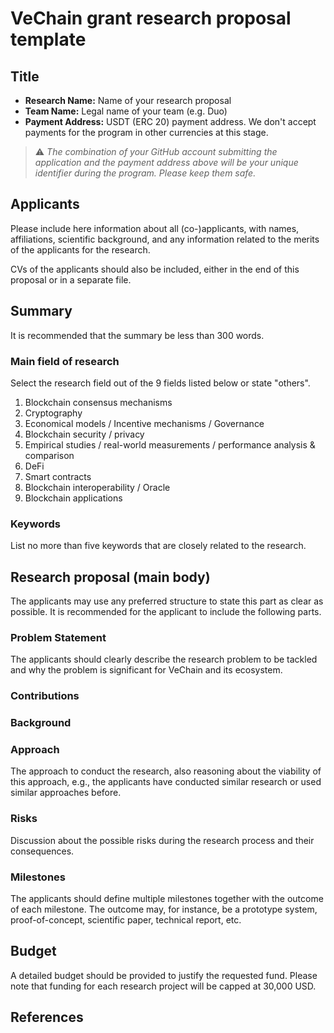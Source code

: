 # VeChain grant research proposal template

## Title
* **Research Name:** Name of your research proposal 
* **Team Name:** Legal name of your team (e.g. Duo)
* **Payment Address:** USDT (ERC 20) payment address. We don't accept payments for the program in other currencies at this stage. 

> ⚠️ *The combination of your GitHub account submitting the application and the payment address above will be your unique identifier during the program. Please keep them safe.*

## Applicants

Please include here information about all (co-)applicants, with names, affiliations, scientific background, and any information related to the merits of the applicants for the research.

CVs of the applicants should also be included, either in the end of this proposal or in a separate file.

## Summary

It is recommended that the summary be less than 300 words.

### Main field of research

Select the research field out of the 9 fields listed below or state &quot;others&quot;.

1. Blockchain consensus mechanisms
2. Cryptography
3. Economical models / Incentive mechanisms / Governance
4. Blockchain security / privacy
5. Empirical studies / real-world measurements / performance analysis &amp; comparison
6. DeFi
7. Smart contracts
8. Blockchain interoperability / Oracle
9. Blockchain applications

### Keywords

List no more than five keywords that are closely related to the research.

## Research proposal (main body)

The applicants may use any preferred structure to state this part as clear as possible. It is recommended for the applicant to include the following parts.

### Problem Statement

The applicants should clearly describe the research problem to be tackled and why the problem is significant for VeChain and its ecosystem.

### Contributions

### Background

### Approach

The approach to conduct the research, also reasoning about the viability of this approach, e.g., the applicants have conducted similar research or used similar approaches before.

### Risks

Discussion about the possible risks during the research process and their consequences.

### Milestones

The applicants should define multiple milestones together with the outcome of each milestone. The outcome may, for instance, be a prototype system, proof-of-concept, scientific paper, technical report, etc.

## Budget

A detailed budget should be provided to justify the requested fund. Please note that funding for each research project will be capped at 30,000 USD. 

## References
